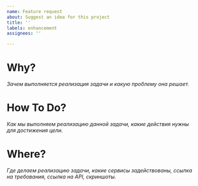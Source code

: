 ```yaml
---
name: Feature request
about: Suggest an idea for this project
title: ''
labels: enhancement
assignees: ''

---
```


# Why?

*Зачем выполняется реализация задачи и какую проблему она решает.*

# How To Do?

*Как мы выполняем реализацию данной задачи, какие действия нужны для достижения цели.*

# Where?

*Где делаем реализацию задачи, какие сервисы задействованы, ссылка на требования, сcылка на API, скриншоты.*

